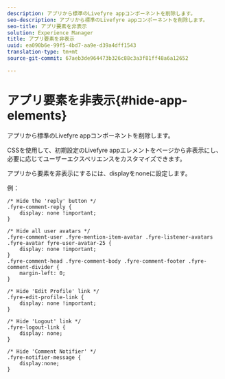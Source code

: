 ```yaml
---
description: アプリから標準のLivefyre appコンポーネントを削除します。
seo-description: アプリから標準のLivefyre appコンポーネントを削除します。
seo-title: アプリ要素を非表示
solution: Experience Manager
title: アプリ要素を非表示
uuid: ea090b6e-99f5-4bd7-aa9e-d39a4dff1543
translation-type: tm+mt
source-git-commit: 67aeb3de964473b326c88c3a3f81ff48a6a12652

---
```



# アプリ要素を非表示{#hide-app-elements}

アプリから標準のLivefyre appコンポーネントを削除します。

CSSを使用して、初期設定のLivefyre appエレメントをページから非表示にし、必要に応じてユーザーエクスペリエンスをカスタマイズできます。

アプリから要素を非表示にするには、displayをnoneに設定します。

例：

```
/* Hide the 'reply' button */ 
.fyre-comment-reply { 
    display: none !important; 
} 
  
/* Hide all user avatars */ 
.fyre-comment-user .fyre-mention-item-avatar .fyre-listener-avatars .fyre-avatar fyre-user-avatar-25 { 
    display: none !important; 
} 
.fyre-comment-head .fyre-comment-body .fyre-comment-footer .fyre-comment-divider { 
    margin-left: 0; 
} 
  
/* Hide 'Edit Profile' link */ 
.fyre-edit-profile-link { 
    display: none !important; 
} 
  
/* Hide 'Logout' link */ 
.fyre-logout-link { 
    display: none; 
} 
  
/* Hide 'Comment Notifier' */ 
.fyre-notifier-message { 
    display:none; 
}
```

